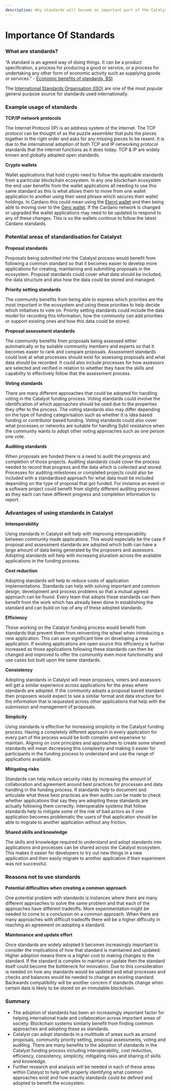 ```yaml
---
description: Why standards will become an important part of the Catalyst funding process
---
```


# Importance Of Standards

### What are standards?

“A standard is an agreed way of doing things. It can be a product specification, a process for producing a good or service, or a process for undertaking any other form of economic activity such as supplying goods or services.” - [Economic benefits of standards, BSI](https://www.bsigroup.com/en-GB/standards/benefits-of-using-standards/research-reports/).

The [International Standards Organisation (ISO)](https://www.iso.org) are one of the most popular general purpose source for standards used internationally.



### **Example usage of standards**



**TCP/IP network protocols**

The Internet Protocol (IP) is an address system of the internet. The TCP protocol can be thought of as the puzzle assembler that puts the pieces together in the right order and asks for any missing pieces to be resent. It is due to the international adoption of both TCP and IP networking protocol standards that the internet functions as it does today. TCP & IP are widely known and globally adopted open standards.



**Crypto wallets**

Wallet applications that hold crypto need to follow the applicable standards from a particular blockchain ecosystem. In any one blockchain ecosystem the end user benefits from the wallet applications all needing to use this same standard as this is what allows them to move from one wallet application to another using their seed phrase which secures their wallet holdings. In Cardano this could mean using the [Eternl wallet](https://eternl.io/) and then being able to moving over to the [Gero wallet](https://gerowallet.io/). If the Cardano network is changed or upgraded the wallet applications may need to be updated to respond to any of these changes. This is so the wallets continue to follow the latest Cardano standards.



### Potential areas of standardisation for Catalyst



**Proposal standards**

Proposals being submitted into the Catalyst process would benefit from following a common standard so that it becomes easier to develop more applications for creating, maintaining and submitting proposals in the ecosystem. Proposal standards could cover what data should be included, the data structure and also how the data could be stored and managed.



**Priority setting standards**

The community benefits from being able to express which priorities are the most important in the ecosystem and using these priorities to help decide which initiatives to vote on. Priority setting standards could include the data model for recording this information, how the community can add priorities or support existing ones and how this data could be stored.



**Proposal assessment standards**

The community benefits from proposals being assessed either automatically or by suitable community members and experts so that it becomes easier to rank and compare proposals. Assessment standards could look at what processes should exist for assessing proposals and what data should be recorded. It could also include processes for how assessors are selected and verified in relation to whether they have the skills and capability to effectively follow that the assessment process.



**Voting standards**

There are many different approaches that could be adopted for handling voting in the Catalyst funding process. Voting standards could involve the identification of which approaches should be used due to the properties they offer to the process. The voting standards also may differ depending on the type of funding categorisation such as whether it is idea based funding or contributor based funding. Voting standards could also cover what processes or networks are suitable for handling Sybil resistance when the community wants to adopt other voting approaches such as one person one vote.



**Auditing standards**

When proposals are funded there is a need to audit the progress and completion of those projects. Auditing standards could cover the process needed to record that progress and the data which is collected and stored. Processes for auditing milestones or completed projects could also be included with a standardised approach for what data must be included depending on the type of proposal that got funded. For instance an event or a software project could benefit from slightly different auditing processes as they each can have different progress and completion information to report.



### **Advantages of using standards in Catalyst**



**Interoperability**

Using standards in Catalyst will help with improving interoperability between community made applications. This would especially be the case if proposal and assessment standards are adopted which both can have a large amount of data being generated by the proposers and assessors. Adopting standards will help with increasing pluralism across the available applications in the funding process.



**Cost reduction**

Adopting standards will help to reduce costs of application implementations. Standards can help with solving important and common design, development and process problems so that a mutual agreed approach can be found. Every team that adopts these standards can then benefit from the work which has already been done in establishing the standard and can build on top of any of these adopted standards.



**Efficiency**

Those working on the Catalyst funding process would benefit from standards that prevent them from reinventing the wheel when introducing a new application. This can save significant time on developing a new application. If existing applications are open source this efficiency is further increased as those applications following these standards can then be changed and improved to offer the community even more functionality and use cases but built upon the same standards.



**Consistency**

Adopting standards in Catalyst will mean proposers, voters and assessors will get a similar experience across applications for the areas where standards are adopted. If the community adopts a proposal based standard then proposers would expect to see a similar format and data structure for the information that is requested across other applications that help with the submission and management of proposals.



**Simplicity**

Using standards is effective for increasing simplicity in the Catalyst funding process. Having a completely different approach in every application for every part of the process would be both complex and expensive to maintain. Aligning on core principles and approaches to create some shared standards will mean decreasing this complexity and making it easier for participants in the funding process to understand and use the range of applications available.



**Mitigating risks**

Standards can help reduce security risks by increasing the amount of collaboration and agreement around best practices for processes and data handling in the funding process. If standards help to document and articulate what these best practices are then audits can be made to check whether applications that say they are adopting these standards are actually following them correctly. Interoperable systems that follow standards help to mitigate some of the risk of bad actors as if one application becomes problematic the users of that application should be able to migrate to another application without any friction.



**Shared skills and knowledge**

The skills and knowledge required to understand and adopt standards into applications and processes can be shared across the Catalyst ecosystem. This makes it easier for developers to try out new things in a new application and then easily migrate to another application if their experiment was not successful.



### **Reasons not to use standards**



**Potential difficulties when creating a common approach**

One potential problem with standards is instances where there are many different approaches to solve the same problem and that each of the approaches have different tradeoffs. More experimentation might be needed to come to a conclusion on a common approach. When there are many approaches with difficult tradeoffs there will be a higher difficulty in reaching an agreement on adopting a standard.



**Maintenance and update effort**

Once standards are widely adopted it becomes increasingly important to consider the implications of how that standard is maintained and updated. Higher adoption means there is a higher cost to making changes to the standard. If the standard is complex to maintain or update then the standard itself could become the bottleneck for innovation. Due to this consideration is needed on how any standards would be updated and what processes and checks and balances would be needed to change an existing standard. Backwards compatibility will be another concern if standards change when certain data is likely to be stored on an immutable blockchain.



### Summary

* The adoption of standards has been an increasingly important factor for helping international trade and collaboration across important areas of society. Blockchain systems similarly benefit from finding common approaches and adopting these as standards.
* Catalyst can adopt standards in a multitude of areas such as around proposals, community priority setting, proposal assessments, voting and auditing. There are many benefits to the adoption of standards in the Catalyst funding process including interoperability, cost reduction, efficiency, consistency, simplicity, mitigating risks and sharing of skills and knowledge.
* Further research and analysis will be needed in each of these areas within Catalyst to help with properly identifying what common approaches exist and how exactly standards could be defined and adopted to benefit the ecosystem.
